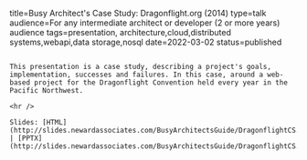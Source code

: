 title=Busy Architect's Case Study:   Dragonflight.org (2014)
type=talk
audience=For any intermediate architect or developer (2 or more years) audience
tags=presentation, architecture,cloud,distributed systems,webapi,data storage,nosql
date=2022-03-02
status=published
~~~~~~

This presentation is a case study, describing a project's goals, implementation, successes and failures. In this case, around a web-based project for the Dragonflight Convention held every year in the Pacific Northwest.
    
<hr />

Slides: [HTML](http://slides.newardassociates.com/BusyArchitectsGuide/DragonflightCS.html) | [PPTX](http://slides.newardassociates.com/BusyArchitectsGuide/DragonflightCS.pptx)
